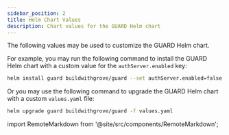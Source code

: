 ```yaml
---
sidebar_position: 2
title: Helm Chart Values
description: Chart values for the GUARD Helm chart
---
```


The following values may be used to customize the GUARD Helm chart.

For example, you may run the following command to install the GUARD Helm chart with a custom value for the `authServer.enabled` key:

```bash
helm install guard buildwithgrove/guard --set authServer.enabled=false
```

Or you may use the following command to upgrade the GUARD Helm chart with a custom `values.yaml` file:

```bash
helm upgrade guard buildwithgrove/guard -f values.yaml
```

import RemoteMarkdown from '@site/src/components/RemoteMarkdown';

<!-- TODO_IMPROVE(@commoddity): Update this to point to main branc once PR # 20 merged -->
<RemoteMarkdown src="https://raw.githubusercontent.com/buildwithgrove/helm-charts/refs/heads/main/charts/guard/README.md" />
